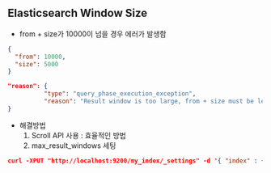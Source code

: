 ## Elasticsearch Window Size

- from + size가 10000이 넘을 경우 에러가 발생함

~~~json
{
  "from": 10000,
  "size": 5000
}

"reason": {
          "type": "query_phase_execution_exception",
          "reason": "Result window is too large, from + size must be less than or equal to: [10000] but was [15000]. See the scroll api for a more efficient way to request large data sets. This limit can be set by changing the [index.max_result_window] index level parameter."
}
~~~

- 해결방법 
  1. Scroll API 사용 : 효율적인 방법
  2. max_result_windows 세팅
```json
curl -XPUT "http://localhost:9200/my_index/_settings" -d '{ "index" : { "max_result_window" : 500000 } }'
```
